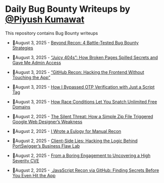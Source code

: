 # Daily Bug Bounty Writeups by [@Piyush Kumawat](https://twitter.com/piyush_supiy) 
This repository contains Bug Bounty writeups

<!-- BLOG-POST-LIST:START -->
 - 💯August 3, 2025 - [Beyond Recon: 4 Battle-Tested Bug Bounty Strategies](https://medium.com/@aufzayed/beyond-recon-4-battle-tested-bug-bounty-strategies-bb24bb437b2c?source=rss------bug_bounty-5) 

 - 💯August 3, 2025 - [“Juicy 404s”: How Broken Pages Spilled Secrets and Gave Me Admin Access](https://systemweakness.com/juicy-404s-how-broken-pages-spilled-secrets-and-gave-me-admin-access-d87c938ac26b?source=rss------bug_bounty-5) 

 - 💯August 3, 2025 - [“GitHub Recon: Hacking the Frontend Without Touching the App”](https://javascript.plainenglish.io/github-recon-hacking-the-frontend-without-touching-the-app-5d8798d5ac64?source=rss------bug_bounty-5) 

 - 💯August 3, 2025 - [How I Bypassed OTP Verification with Just a Script Tag](https://medium.com/@ivoaabreu/how-i-bypassed-otp-verification-with-just-a-script-tag-7cbb880060c3?source=rss------bug_bounty-5) 

 - 💯August 3, 2025 - [How Race Conditions Let You Snatch Unlimited Free Domains](https://osintteam.blog/how-race-conditions-let-you-snatch-unlimited-free-domains-963deec411a5?source=rss------bug_bounty-5) 

 - 💯August 2, 2025 - [The Silent Threat: How a Simple Zip File Triggered Google Web Designer’s Weakness️](https://shabertseng.medium.com/the-silent-threat-how-a-simple-zip-file-triggered-google-web-designers-weakness-%EF%B8%8F-e1b18db76533?source=rss------bug_bounty-5) 

 - 💯August 2, 2025 - [I Wrote a Eulogy for Manual Recon](https://medium.com/@ibtissamhammadi1/i-wrote-a-eulogy-for-manual-recon-73c2bfa992ae?source=rss------bug_bounty-5) 

 - 💯August 2, 2025 - [Client-Side Lies: Hacking the Logic Behind PortSwigger’s Business Flaw Lab](https://medium.com/@surveishtiyak/client-side-lies-hacking-the-logic-behind-portswiggers-business-flaw-lab-30da3638d0b3?source=rss------bug_bounty-5) 

 - 💯August 2, 2025 - [From a Boring Engagement to Uncovering a High Severity CVE](https://m3m0o.medium.com/from-a-boring-engagement-to-uncovering-a-high-severity-cve-6ed52b5f618f?source=rss------bug_bounty-5) 

 - 💯August 2, 2025 - [️ JavaScript Recon via GitHub: Finding Secrets Before You Even Hit the App](https://medium.com/@narendarlb123/%EF%B8%8F-javascript-recon-via-github-finding-secrets-before-you-even-hit-the-app-cb88e36bc0d7?source=rss------bug_bounty-5) 
<!-- BLOG-POST-LIST:END -->
